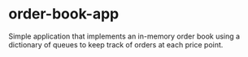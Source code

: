 # order-book-app
Simple application that implements an in-memory order book using a dictionary of queues to keep track of orders at each price point.
